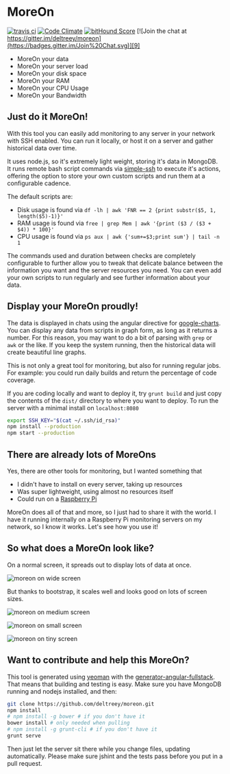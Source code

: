 # MoreOn

[![travis ci](https://travis-ci.org/deltreey/moreon.svg)][6]
[![Code Climate](https://codeclimate.com/github/deltreey/moreon/badges/gpa.svg)][7]
[![bitHound Score](https://www.bithound.io/github/deltreey/moreon/badges/score.svg)][8]
[![Join the chat at https://gitter.im/deltreey/moreon](https://badges.gitter.im/Join%20Chat.svg)][9]

* MoreOn your data
* MoreOn your server load
* MoreOn your disk space
* MoreOn your RAM
* MoreOn your CPU Usage
* MoreOn your Bandwidth

## Just do it MoreOn!

With this tool you can easily add monitoring to any server in your network with SSH enabled.  You can run it locally, or host it on a server and gather historical data over time.

It uses node.js, so it's extremely light weight, storing it's data in MongoDB.  It runs remote bash script commands via [simple-ssh][1] to execute it's actions, offering the option to store your own custom scripts and run them at a configurable cadence.

The default scripts are:

* Disk usage is found via `df -lh | awk 'FNR == 2 {print substr($5, 1, length($5)-1)}'`
* RAM usage is found via `free | grep Mem | awk '{print ($3 / ($3 + $4)) * 100}'`
* CPU usage is found via `ps aux | awk {'sum+=$3;print sum'} | tail -n 1`

The commands used and duration between checks are completely configurable to further allow you to tweak that delicate balance between the information you want and the server resources you need.  You can even add your own scripts to run regularly and see further information about your data.

## Display your MoreOn proudly!

The data is displayed in chats using the angular directive for [google-charts][4].  You can display any data from scripts in graph form, as long as it returns a number.  For this reason, you may want to do a bit of parsing with `grep` or `awk` or the like.  If you keep the system running, then the historical data will create beautiful line graphs.

This is not only a great tool for monitoring, but also for running regular jobs.  For example: you could run daily builds and return the percentage of code coverage.

If you are coding locally and want to deploy it, try `grunt build` and just copy the contents of the `dist/` directory to where you want to deploy.  To run the server with a minimal install on `localhost:8080`

```bash
export SSH_KEY="$(cat ~/.ssh/id_rsa)"
npm install --production
npm start --production
```

## There are already lots of MoreOns

Yes, there are other tools for monitoring, but I wanted something that

* I didn't have to install on every server, taking up resources
* Was super lightweight, using almost no resources itself
* Could run on a [Raspberry Pi][5]

MoreOn does all of that and more, so I just had to share it with the world.  I have it running internally on a Raspberry Pi monitoring servers on my network, so I know it works.  Let's see how you use it!

## So what does a MoreOn look like?

On a normal screen, it spreads out to display lots of data at once.

![moreon on wide screen](https://lh3.googleusercontent.com/ytdMpqhhOUjVgIxiar_DnPDer-ztvrNAOa33ELBT8fw=w1918-h995-no)

But thanks to bootstrap, it scales well and looks good on lots of screen sizes.

![moreon on medium screen](https://lh3.googleusercontent.com/kxMxr8nYy7hHECDa1Ui41_0PVc-nDeZYTxDb8BEfYNE=w1170-h785-no)

![moreon on small screen](https://lh3.googleusercontent.com/qxxsKxN6OEPliwAaSGvv3eG-xwWuGdrxllKk070Qnvk=w761-h784-no)

![moreon on tiny screen](https://lh3.googleusercontent.com/TdwigOfNutUuAeLkY7r89z6mnQc4ew59mIMfhhEDbfU=w312-h717-no)

## Want to contribute and help this MoreOn?

This tool is generated using [yeoman][2] with the [generator-angular-fullstack][3].  That means that building and testing is easy.  Make sure you have MongoDB running and nodejs installed, and then:
```bash
git clone https://github.com/deltreey/moreon.git
npm install
# npm install -g bower # if you don't have it
bower install # only needed when pulling
# npm install -g grunt-cli # if you don't have it
grunt serve
```

Then just let the server sit there while you change files, updating automatically.  Please make sure jshint and the tests pass before you put in a pull request.

[1]: https://github.com/MCluck90/simple-ssh
[2]: http://yeoman.io/
[3]: https://github.com/DaftMonk/generator-angular-fullstack
[4]: http://bouil.github.io/angular-google-chart/#/fat
[5]: https://www.raspberrypi.org/
[6]: https://travis-ci.org/deltreey/moreon
[7]: https://codeclimate.com/github/deltreey/moreon
[8]: https://www.bithound.io/github/deltreey/moreon
[9]: https://gitter.im/deltreey/moreon?utm_source=badge&utm_medium=badge&utm_campaign=pr-badge&utm_content=badge

